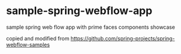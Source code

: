 # sample-spring-webflow-app

sample spring web flow app with prime faces components showcase

copied and modified from https://github.com/spring-projects/spring-webflow-samples
